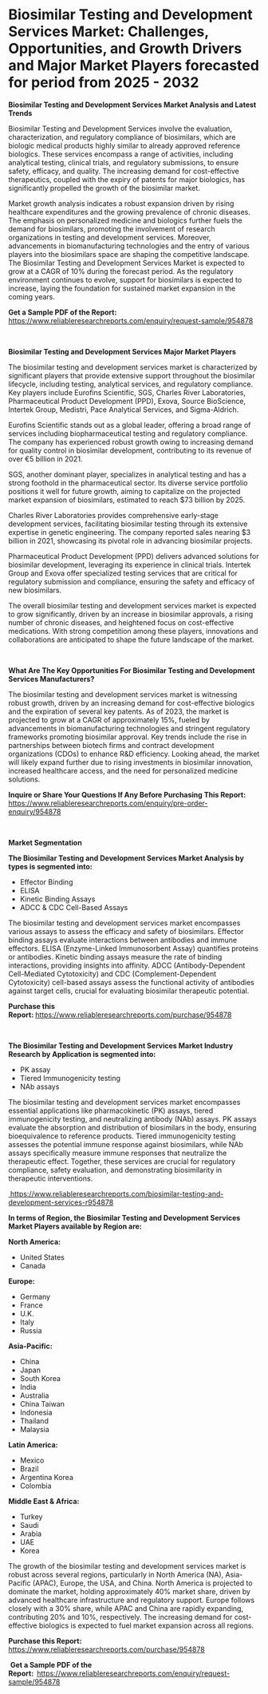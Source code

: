 <p><h1>Biosimilar Testing and Development Services Market: Challenges, Opportunities, and Growth Drivers and Major Market Players forecasted for period from 2025 - 2032</h1></p><p><strong>Biosimilar Testing and Development Services Market Analysis and Latest Trends</strong></p>
<p><p>Biosimilar Testing and Development Services involve the evaluation, characterization, and regulatory compliance of biosimilars, which are biologic medical products highly similar to already approved reference biologics. These services encompass a range of activities, including analytical testing, clinical trials, and regulatory submissions, to ensure safety, efficacy, and quality. The increasing demand for cost-effective therapeutics, coupled with the expiry of patents for major biologics, has significantly propelled the growth of the biosimilar market.</p><p>Market growth analysis indicates a robust expansion driven by rising healthcare expenditures and the growing prevalence of chronic diseases. The emphasis on personalized medicine and biologics further fuels the demand for biosimilars, promoting the involvement of research organizations in testing and development services. Moreover, advancements in biomanufacturing technologies and the entry of various players into the biosimilars space are shaping the competitive landscape. The Biosimilar Testing and Development Services Market is expected to grow at a CAGR of 10% during the forecast period. As the regulatory environment continues to evolve, support for biosimilars is expected to increase, laying the foundation for sustained market expansion in the coming years.</p></p>
<p><strong>Get a Sample PDF of the Report:&nbsp;</strong> <a href="https://www.reliableresearchreports.com/enquiry/request-sample/954878?utm_campaign=2202&utm_medium=2&utm_source=Github&utm_content=ia&utm_term=18042025&utm_id=biosimilar-testing-and-development-services">https://www.reliableresearchreports.com/enquiry/request-sample/954878</a></p>
<p>&nbsp;</p>
<p><strong>Biosimilar Testing and Development Services Major Market Players</strong></p>
<p><p>The biosimilar testing and development services market is characterized by significant players that provide extensive support throughout the biosimilar lifecycle, including testing, analytical services, and regulatory compliance. Key players include Eurofins Scientific, SGS, Charles River Laboratories, Pharmaceutical Product Development (PPD), Exova, Source BioScience, Intertek Group, Medistri, Pace Analytical Services, and Sigma-Aldrich.</p><p>Eurofins Scientific stands out as a global leader, offering a broad range of services including biopharmaceutical testing and regulatory compliance. The company has experienced robust growth owing to increasing demand for quality control in biosimilar development, contributing to its revenue of over €5 billion in 2021.</p><p>SGS, another dominant player, specializes in analytical testing and has a strong foothold in the pharmaceutical sector. Its diverse service portfolio positions it well for future growth, aiming to capitalize on the projected market expansion of biosimilars, estimated to reach $73 billion by 2025.</p><p>Charles River Laboratories provides comprehensive early-stage development services, facilitating biosimilar testing through its extensive expertise in genetic engineering. The company reported sales nearing $3 billion in 2021, showcasing its pivotal role in advancing biosimilar projects.</p><p>Pharmaceutical Product Development (PPD) delivers advanced solutions for biosimilar development, leveraging its experience in clinical trials. Intertek Group and Exova offer specialized testing services that are critical for regulatory submission and compliance, ensuring the safety and efficacy of new biosimilars.</p><p>The overall biosimilar testing and development services market is expected to grow significantly, driven by an increase in biosimilar approvals, a rising number of chronic diseases, and heightened focus on cost-effective medications. With strong competition among these players, innovations and collaborations are anticipated to shape the future landscape of the market.</p></p>
<p>&nbsp;</p>
<p><strong>What Are The Key Opportunities For Biosimilar Testing and Development Services Manufacturers?</strong></p>
<p><p>The biosimilar testing and development services market is witnessing robust growth, driven by an increasing demand for cost-effective biologics and the expiration of several key patents. As of 2023, the market is projected to grow at a CAGR of approximately 15%, fueled by advancements in biomanufacturing technologies and stringent regulatory frameworks promoting biosimilar approval. Key trends include the rise in partnerships between biotech firms and contract development organizations (CDOs) to enhance R&D efficiency. Looking ahead, the market will likely expand further due to rising investments in biosimilar innovation, increased healthcare access, and the need for personalized medicine solutions.</p></p>
<p><strong>Inquire or Share Your Questions If Any Before Purchasing This Report:</strong> <a href="https://www.reliableresearchreports.com/enquiry/pre-order-enquiry/954878?utm_campaign=2202&utm_medium=2&utm_source=Github&utm_content=ia&utm_term=18042025&utm_id=biosimilar-testing-and-development-services">https://www.reliableresearchreports.com/enquiry/pre-order-enquiry/954878</a></p>
<p>&nbsp;</p>
<p><strong>Market Segmentation</strong></p>
<p><strong>The Biosimilar Testing and Development Services Market Analysis by types is segmented into:</strong></p>
<p><ul><li>Effector Binding</li><li>ELISA</li><li>Kinetic Binding Assays</li><li>ADCC & CDC Cell-Based Assays</li></ul></p>
<p><p>The biosimilar testing and development services market encompasses various assays to assess the efficacy and safety of biosimilars. Effector binding assays evaluate interactions between antibodies and immune effectors. ELISA (Enzyme-Linked Immunosorbent Assay) quantifies proteins or antibodies. Kinetic binding assays measure the rate of binding interactions, providing insights into affinity. ADCC (Antibody-Dependent Cell-Mediated Cytotoxicity) and CDC (Complement-Dependent Cytotoxicity) cell-based assays assess the functional activity of antibodies against target cells, crucial for evaluating biosimilar therapeutic potential.</p></p>
<p><strong>Purchase this Report:&nbsp;</strong><a href="https://www.reliableresearchreports.com/purchase/954878?utm_campaign=2202&utm_medium=2&utm_source=Github&utm_content=ia&utm_term=18042025&utm_id=biosimilar-testing-and-development-services">https://www.reliableresearchreports.com/purchase/954878</a></p>
<p>&nbsp;</p>
<p><strong>The Biosimilar Testing and Development Services Market Industry Research by Application is segmented into:</strong></p>
<p><ul><li>PK assay</li><li>Tiered Immunogenicity testing</li><li>NAb assays</li></ul></p>
<p><p>The biosimilar testing and development services market encompasses essential applications like pharmacokinetic (PK) assays, tiered immunogenicity testing, and neutralizing antibody (NAb) assays. PK assays evaluate the absorption and distribution of biosimilars in the body, ensuring bioequivalence to reference products. Tiered immunogenicity testing assesses the potential immune response against biosimilars, while NAb assays specifically measure immune responses that neutralize the therapeutic effect. Together, these services are crucial for regulatory compliance, safety evaluation, and demonstrating biosimilarity in therapeutic interventions.</p></p>
<p><a href="https://www.reliableresearchreports.com/biosimilar-testing-and-development-services-r954878?utm_campaign=2202&utm_medium=2&utm_source=Github&utm_content=ia&utm_term=18042025&utm_id=biosimilar-testing-and-development-services">&nbsp;https://www.reliableresearchreports.com/biosimilar-testing-and-development-services-r954878</a></p>
<p><strong>In terms of Region, the Biosimilar Testing and Development Services Market Players available by Region are:</strong></p>
<p>
    <p> <strong> North America: </strong>
        <ul>
            <li>United States</li>
            <li>Canada</li>
        </ul>
        </p> 
    <p> <strong> Europe: </strong>
        <ul>
            <li>Germany</li>
            <li>France</li>
            <li>U.K.</li>
            <li>Italy</li>
            <li>Russia</li>
        </ul>
        </p> 
    <p> <strong> Asia-Pacific: </strong>
        <ul>
            <li>China</li>
            <li>Japan</li>
            <li>South Korea</li>
            <li>India</li>
            <li>Australia</li>
            <li>China Taiwan</li>
            <li>Indonesia</li>
            <li>Thailand</li>
            <li>Malaysia</li>
        </ul>
        </p> 
    <p> <strong> Latin America: </strong>
        <ul>
            <li>Mexico</li>
            <li>Brazil</li>
            <li>Argentina Korea</li>
            <li>Colombia</li>
        </ul>
        </p> 
    <p> <strong> Middle East & Africa: </strong>
        <ul>
            <li>Turkey</li>
            <li>Saudi</li>
            <li>Arabia</li>
            <li>UAE</li>
            <li>Korea</li>
        </ul>
    </p>
    </p>
<p><p>The growth of the biosimilar testing and development services market is robust across several regions, particularly in North America (NA), Asia-Pacific (APAC), Europe, the USA, and China. North America is projected to dominate the market, holding approximately 40% market share, driven by advanced healthcare infrastructure and regulatory support. Europe follows closely with a 30% share, while APAC and China are rapidly expanding, contributing 20% and 10%, respectively. The increasing demand for cost-effective biologics is expected to fuel market expansion across all regions.</p></p>
<p><strong>Purchase this Report: </strong><a href="https://www.reliableresearchreports.com/purchase/954878?utm_campaign=2202&utm_medium=2&utm_source=Github&utm_content=ia&utm_term=18042025&utm_id=biosimilar-testing-and-development-services">https://www.reliableresearchreports.com/purchase/954878</a></p>
<p>&nbsp;<strong>Get a Sample PDF of the Report:&nbsp;&nbsp;</strong><a href="https://www.reliableresearchreports.com/enquiry/request-sample/954878?utm_campaign=2202&utm_medium=2&utm_source=Github&utm_content=ia&utm_term=18042025&utm_id=biosimilar-testing-and-development-services">https://www.reliableresearchreports.com/enquiry/request-sample/954878</a></p>
<p><strong></strong></p>
<p><p></p><p></p><p></p></p>